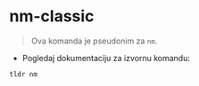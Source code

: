 # nm-classic

> Ova komanda je pseudonim za `nm`.

- Pogledaj dokumentaciju za izvornu komandu:

`tldr nm`
